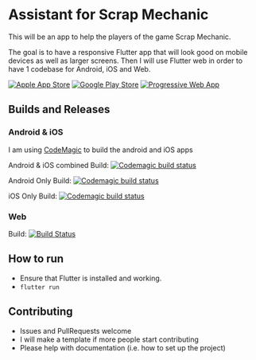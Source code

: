 # Assistant for Scrap Mechanic

This will be an app to help the players of the game Scrap Mechanic. 

The goal is to have a responsive Flutter app that will look good on mobile devices as well as larger screens. Then I will use Flutter web in order to have 1 codebase for Android, iOS and Web.

[![Apple App Store](https://github.com/AssistantSMS/App/blob/master/web/store-apple.png?raw=true)](https://apps.apple.com/us/app/id1519215611)
[![Google Play Store](https://github.com/AssistantSMS/App/blob/master/web/store-google.png?raw=true)](https://play.google.com/store/apps/details?id=com.kurtlourens.scrap_mechanic)
[![Progressive Web App](https://github.com/AssistantSMS/App/blob/master/web/store-web.png?raw=true)](https://scrapAssistant.com)

## Builds and Releases

### Android & iOS
I am using [CodeMagic](codemagic.io) to build the android and iOS apps

Android & iOS combined Build: [![Codemagic build status](https://api.codemagic.io/apps/5ee912bbed34a921a214116d/5ee912bbed34a921a214116c/status_badge.svg)](https://codemagic.io/apps/5ee912bbed34a921a214116d/5ee912bbed34a921a214116c/latest_build)

Android Only Build: [![Codemagic build status](https://api.codemagic.io/apps/5ee912bbed34a921a214116d/5ee912bbed34a921a214116c/status_badge.svg)](https://codemagic.io/apps/5ee912bbed34a921a214116d/5ee912bbed34a921a214116c/latest_build)

iOS Only Build: [![Codemagic build status](https://api.codemagic.io/apps/5ee912bbed34a921a214116d/5ef1121503ad6bc3b0540846/status_badge.svg)](https://codemagic.io/apps/5ee912bbed34a921a214116d/5ef1121503ad6bc3b0540846/latest_build)

### Web
Build: [![Build Status](https://dev.azure.com/khaoznet/Scrap%20Mechanic%20Assistant/_apis/build/status/AssistantSMS.App?branchName=master)](https://dev.azure.com/khaoznet/Scrap%20Mechanic%20Assistant/_apis/build/status/AssistantSMS.App?branchName=master)

## How to run
 - Ensure that Flutter is installed and working.
 - `flutter run`

## Contributing
 - Issues and PullRequests welcome
 - I will make a template if more people start contributing
 - Please help with documentation (i.e. how to set up the project)
